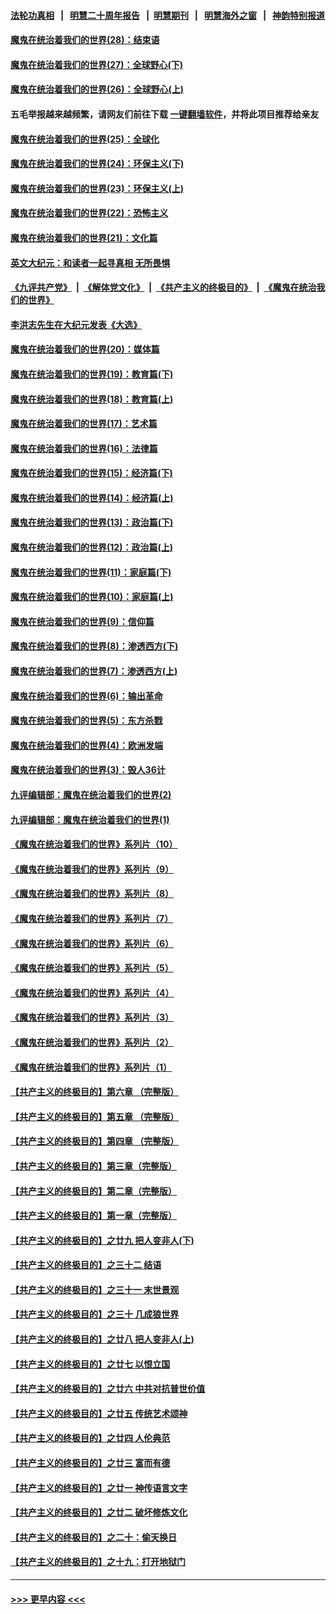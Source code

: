 #### [法轮功真相](https://github.com/gfw-breaker/truth/blob/master/README.md?t=0) &nbsp;&nbsp;|&nbsp;&nbsp; [明慧二十周年报告](https://github.com/gfw-breaker/mh-reports/blob/master/README.md?t=0) &nbsp;&nbsp;|&nbsp;&nbsp;[明慧期刊](https://github.com/gfw-breaker/mh-qikan) &nbsp;&nbsp;|&nbsp;&nbsp; [明慧海外之窗](https://github.com/gfw-breaker/mh-news/blob/master/README.md?t=0) &nbsp;&nbsp;|&nbsp;&nbsp; [神韵特别报道](https://github.com/gfw-breaker/mh-news/blob/master/shenyun.md?t=0)
#### [魔鬼在统治着我们的世界(28)：结束语](../pages/nsc422/n10936246.md?t=07101251) 
#### [魔鬼在统治着我们的世界(27)：全球野心(下)](../pages/nsc422/n10928319.md?t=07101251) 
#### [魔鬼在统治着我们的世界(26)：全球野心(上)](../pages/nsc422/n10900318.md?t=07101251) 
#### 五毛举报越来越频繁，请网友们前往下载 [一键翻墙软件](https://github.com/gfw-breaker/ssr-accounts)，并将此项目推荐给亲友
#### [魔鬼在统治着我们的世界(25)：全球化](../pages/nsc422/n10788205.md?t=07101251) 
#### [魔鬼在统治着我们的世界(24)：环保主义(下)](../pages/nsc422/n10695307.md?t=07101251) 
#### [魔鬼在统治着我们的世界(23)：环保主义(上)](../pages/nsc422/n10688613.md?t=07101251) 
#### [魔鬼在统治着我们的世界(22)：恐怖主义](../pages/nsc422/n10614727.md?t=07101251) 
#### [魔鬼在统治着我们的世界(21)：文化篇](../pages/nsc422/n10597706.md?t=07101251) 
#### [英文大纪元：和读者一起寻真相 无所畏惧](../pages/nsc422/n12542027.md?t=07101251) 
#### [《九评共产党》](https://github.com/begood0513/9ping.md/blob/master/README.md) &nbsp;|&nbsp; [《解体党文化》](../../../../jtdwh.md/blob/master/README.md)  &nbsp;|&nbsp; [《共产主义的终极目的》](../../../../gczydzjmd.md/blob/master/README.md) &nbsp;|&nbsp; [《魔鬼在统治我们的世界》](../../../../mgztzwmdsj.md/blob/master/README.md) 
#### [李洪志先生在大纪元发表《大选》](../pages/nsc422/n12534746.md?t=07101251) 
#### [魔鬼在统治着我们的世界(20)：媒体篇](../pages/nsc422/n10586579.md?t=07101251) 
#### [魔鬼在统治着我们的世界(19)：教育篇(下)](../pages/nsc422/n10564808.md?t=07101251) 
#### [魔鬼在统治着我们的世界(18)：教育篇(上)](../pages/nsc422/n10526970.md?t=07101251) 
#### [魔鬼在统治着我们的世界(17)：艺术篇](../pages/nsc422/n10499093.md?t=07101251) 
#### [魔鬼在统治着我们的世界(16)：法律篇](../pages/nsc422/n10485969.md?t=07101251) 
#### [魔鬼在统治着我们的世界(15)：经济篇(下)](../pages/nsc422/n10469975.md?t=07101251) 
#### [魔鬼在统治着我们的世界(14)：经济篇(上)](../pages/nsc422/n10457370.md?t=07101251) 
#### [魔鬼在统治着我们的世界(13)：政治篇(下)](../pages/nsc422/n10448270.md?t=07101251) 
#### [魔鬼在统治着我们的世界(12)：政治篇(上)](../pages/nsc422/n10444576.md?t=07101251) 
#### [魔鬼在统治着我们的世界(11)：家庭篇(下)](../pages/nsc422/n10440961.md?t=07101251) 
#### [魔鬼在统治着我们的世界(10)：家庭篇(上)](../pages/nsc422/n10435448.md?t=07101251) 
#### [魔鬼在统治着我们的世界(9)：信仰篇](../pages/nsc422/n10432159.md?t=07101251) 
#### [魔鬼在统治着我们的世界(8)：渗透西方(下)](../pages/nsc422/n10429603.md?t=07101251) 
#### [魔鬼在统治着我们的世界(7)：渗透西方(上)](../pages/nsc422/n10426013.md?t=07101251) 
#### [魔鬼在统治着我们的世界(6)：输出革命](../pages/nsc422/n10421536.md?t=07101251) 
#### [魔鬼在统治着我们的世界(5)：东方杀戮](../pages/nsc422/n10417707.md?t=07101251) 
#### [魔鬼在统治着我们的世界(4)：欧洲发端](../pages/nsc422/n10414890.md?t=07101251) 
#### [魔鬼在统治着我们的世界(3)：毁人36计](../pages/nsc422/n10411583.md?t=07101251) 
#### [九评编辑部：魔鬼在统治着我们的世界(2)](../pages/nsc422/n10410036.md?t=07101251) 
#### [九评编辑部：魔鬼在统治着我们的世界(1)](../pages/nsc422/n10406825.md?t=07101251) 
#### [《魔鬼在统治着我们的世界》系列片（10）](../pages/nsc422/n12292670.md?t=07101251) 
#### [《魔鬼在统治着我们的世界》系列片（9）](../pages/nsc422/n12290859.md?t=07101251) 
#### [《魔鬼在统治着我们的世界》系列片（8）](../pages/nsc422/n12287445.md?t=07101251) 
#### [《魔鬼在统治着我们的世界》系列片（7）](../pages/nsc422/n12283425.md?t=07101251) 
#### [《魔鬼在统治着我们的世界》系列片（6）](../pages/nsc422/n12282314.md?t=07101251) 
#### [《魔鬼在统治着我们的世界》系列片（5）](../pages/nsc422/n12281419.md?t=07101251) 
#### [《魔鬼在统治着我们的世界》系列片（4）](../pages/nsc422/n12274024.md?t=07101251) 
#### [《魔鬼在统治着我们的世界》系列片（3）](../pages/nsc422/n12271322.md?t=07101251) 
#### [《魔鬼在统治着我们的世界》系列片（2）](../pages/nsc422/n12269049.md?t=07101251) 
#### [《魔鬼在统治着我们的世界》系列片（1）](../pages/nsc422/n12267575.md?t=07101251) 
#### [【共产主义的终极目的】第六章 （完整版）](../pages/nsc422/n11428913.md?t=07101251) 
#### [【共产主义的终极目的】第五章 （完整版）](../pages/nsc422/n11428912.md?t=07101251) 
#### [【共产主义的终极目的】第四章 （完整版）](../pages/nsc422/n11428907.md?t=07101251) 
#### [【共产主义的终极目的】第三章（完整版）](../pages/nsc422/n11428848.md?t=07101251) 
#### [【共产主义的终极目的】第二章（完整版）](../pages/nsc422/n11428831.md?t=07101251) 
#### [【共产主义的终极目的】第一章（完整版）](../pages/nsc422/n11417651.md?t=07101251) 
#### [【共产主义的终极目的】之廿九 把人变非人(下)](../pages/nsc422/n11344140.md?t=07101251) 
#### [【共产主义的终极目的】之三十二 结语](../pages/nsc422/n11360535.md?t=07101251) 
#### [【共产主义的终极目的】之三十一 末世景观](../pages/nsc422/n11351129.md?t=07101251) 
#### [【共产主义的终极目的】之三十 几成狼世界](../pages/nsc422/n11348280.md?t=07101251) 
#### [【共产主义的终极目的】之廿八 把人变非人(上)](../pages/nsc422/n11340492.md?t=07101251) 
#### [【共产主义的终极目的】之廿七 以恨立国](../pages/nsc422/n11336944.md?t=07101251) 
#### [【共产主义的终极目的】之廿六 中共对抗普世价值](../pages/nsc422/n11324785.md?t=07101251) 
#### [【共产主义的终极目的】之廿五 传统艺术颂神](../pages/nsc422/n11296396.md?t=07101251) 
#### [【共产主义的终极目的】之廿四 人伦典范](../pages/nsc422/n11296397.md?t=07101251) 
#### [【共产主义的终极目的】之廿三 富而有德](../pages/nsc422/n11283598.md?t=07101251) 
#### [【共产主义的终极目的】之廿一 神传语言文字](../pages/nsc422/n11263265.md?t=07101251) 
#### [【共产主义的终极目的】之廿二 破坏修炼文化](../pages/nsc422/n11245728.md?t=07101251) 
#### [【共产主义的终极目的】之二十：偷天换日](../pages/nsc422/n11238846.md?t=07101251) 
#### [【共产主义的终极目的】之十九：打开地狱门](../pages/nsc422/n11206376.md?t=07101251) 

----
#### [ >>> 更早内容 <<< ](../indexes/nsc422-earlier.md)

